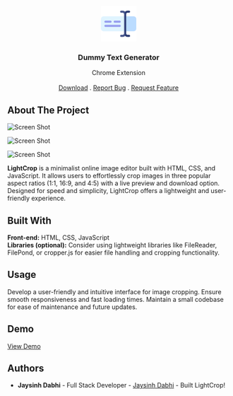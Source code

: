 <br/>
<p align="center">
  <a href="https://github.com/JaysinhDabhi/https://github.com/JaysinhDabhi/">
    <img src="icon.png" alt="Logo" width="80" height="80">
  </a>

  <h3 align="center">Dummy Text Generator</h3>
  

  <p align="center">
    Chrome Extension
    <br/>
    <br/>
    <a href="https://lightcrop.vercel.app/">Download</a>
    .
    <a href="https://github.com/JaysinhDabhi/https://github.com/JaysinhDabhi//issues">Report Bug</a>
    .
    <a href="https://github.com/JaysinhDabhi/https://github.com/JaysinhDabhi//issues">Request Feature</a>
  </p>
</p>



## About The Project

![Screen Shot]()

![Screen Shot]()

![Screen Shot]()

**LightCrop** is a minimalist online image editor built with HTML, CSS, and JavaScript. It allows users to effortlessly crop images in three popular aspect ratios (1:1, 16:9, and 4:5) with a live preview and download option. Designed for speed and simplicity, LightCrop offers a lightweight and user-friendly experience.

## Built With

**Front-end:** HTML, CSS, JavaScript <br>
**Libraries (optional):** Consider using lightweight libraries like FileReader, FilePond, or cropper.js for easier file handling and cropping functionality.

## Usage

Develop a user-friendly and intuitive interface for image cropping.
Ensure smooth responsiveness and fast loading times.
Maintain a small codebase for ease of maintenance and future updates. 

## Demo

<a href="https://lightcrop.vercel.app/">View Demo</a>



## Authors

* **Jaysinh Dabhi** - Full Stack Developer - [Jaysinh Dabhi](https://github.com/JaysinhDabhi/) - Built LightCrop!
